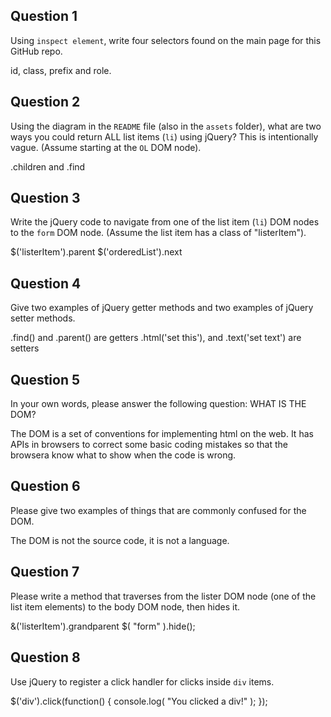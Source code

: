 ## Question 1

Using `inspect element`, write four selectors found on the main page for this GitHub repo.

<!-- your answer starts here -->
id, class, prefix and role.
<!-- your answer ends here -->

## Question 2

Using the diagram in the `README` file (also in the `assets` folder), what are two ways
you could return ALL list items (`li`) using jQuery? This is intentionally vague. (Assume starting at the `OL` DOM node).

<!-- your answer starts here -->
.children and .find
<!-- your answer ends here -->

## Question 3

Write the jQuery code to navigate from one of the list item (`li`) DOM nodes to the `form`
DOM node. (Assume the list item has a class of "listerItem").

<!-- your answer starts here -->
$('listerItem').parent $('orderedList').next
<!-- your answer ends here -->

## Question 4

Give two examples of jQuery getter methods and two examples of jQuery setter methods.

<!-- your answer starts here -->
.find() and .parent() are getters .html('set this'), and .text('set text') are setters
<!-- your answer ends here -->

## Question 5

In your own words, please answer the following question: WHAT IS THE DOM?

<!-- your answer starts here -->
The DOM is a set of conventions for implementing html on the web. It has APIs in browsers to correct some basic coding mistakes so that the browsera know what to show when the code is wrong.
<!-- your answer ends here -->

## Question 6

Please give two examples of things that are commonly confused for the DOM.

<!-- your answer starts here -->
The DOM is not the source code, it is not a language.
<!-- your answer ends here -->

## Question 7

Please write a method that traverses from the lister DOM node (one of the list
item elements) to the body DOM node, then hides it.

<!-- your answer starts here -->
&('listerItem').grandparent $( "form" ).hide();
<!-- your answer ends here -->

## Question 8

Use jQuery to register a click handler for clicks inside `div` items.

<!-- your answer starts here -->
$('div').click(function() {
    console.log( "You clicked a div!" );
});
<!-- your answer ends here -->
